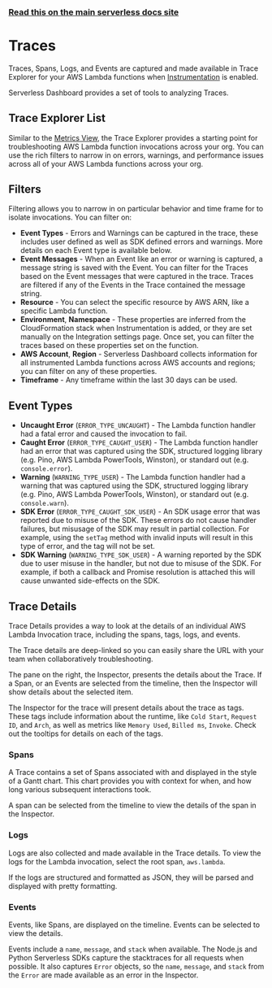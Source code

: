 <!--
title: Serverless Framework - Monitoring & Observability - Traces
description: How to analyze traces, spans, logs, and events in Serverless Framework Dashboard.
short_title: Traces
keywords:
  [
    'Serverless Framework',
    'Monitoring',
    'Observability',
    'Traces',
    'Spans',
    'Logs',
    'Events',
  ]
-->

<!-- DOCS-SITE-LINK:START automatically generated  -->

### [Read this on the main serverless docs site](https://www.serverless.com/framework/docs/guides/monitoring/trace-explorer/)

<!-- DOCS-SITE-LINK:END -->

# Traces

Traces, Spans, Logs, and Events are captured and made available in Trace
Explorer for your AWS Lambda functions when [Instrumentation](./instrumentation.md)
is enabled.

Serverless Dashboard provides a set of tools to analyzing Traces.

## Trace Explorer List

Similar to the [Metrics View](./metrics.md), the Trace Explorer provides a
starting point for troubleshooting AWS Lambda function invocations across your
org. You can use the rich filters to narrow in on errors, warnings, and
performance issues across all of your AWS Lambda functions across your org.

## Filters

Filtering allows you to narrow in on particular behavior and time frame for
to isolate invocations. You can filter on:

- **Event Types** - Errors and Warnings can be captured in the trace, these
  includes user defined as well as SDK defined errors and warnings. More details
  on each Event type is available below.
- **Event Messages** - When an Event like an error or warning is captured, a
  message string is saved with the Event. You can filter for the Traces based on
  the Event messages that were captured in the trace. Traces are filtered if any
  of the Events in the Trace contained the message string.
- **Resource** - You can select the specific resource by AWS ARN, like a
  specific Lambda function.
- **Environment**, **Namespace** - These properties are inferred from the
  CloudFormation stack when Instrumentation is added, or they are set manually
  on the Integration settings page. Once set, you can filter the traces based on
  these properties set on the function.
- **AWS Account**, **Region** - Serverless Dashboard collects information for all
  instrumented Lambda functions across AWS accounts and regions; you can filter
  on any of these properties.
- **Timeframe** - Any timeframe within the last 30 days can be used.

## Event Types

- **Uncaught Error** (`ERROR_TYPE_UNCAUGHT`) - The Lambda function handler had a
  fatal error and caused the invocation to fail.
- **Caught Error** (`ERROR_TYPE_CAUGHT_USER`) - The Lambda function handler had
  an error that was captured using the SDK, structured logging library (e.g. Pino,
  AWS Lambda PowerTools, Winston), or standard out (e.g. `console.error`).
- **Warning** (`WARNING_TYPE_USER`) - The Lambda function handler had a warning
  that was captured using the SDK, structured logging library (e.g. Pino, AWS
  Lambda PowerTools, Winston), or standard out (e.g. `console.warn`).
- **SDK Error** (`ERROR_TYPE_CAUGHT_SDK_USER`) - An SDK usage error that was
  reported due to misuse of the SDK. These errors do not cause handler failures,
  but misusage of the SDK may result in partial collection. For example, using the
  `setTag` method with invalid inputs will result in this type of error, and the
  tag will not be set.
- **SDK Warning** (`WARNING_TYPE_SDK_USER`) - A warning reported by the SDK due
  to user misuse in the handler, but not due to misuse of the SDK. For example, if
  both a callback and Promise resolution is attached this will cause unwanted
  side-effects on the SDK.

## Trace Details

Trace Details provides a way to look at the details of an individual AWS Lambda
Invocation trace, including the spans, tags, logs, and events.

The Trace details are deep-linked so you can easily share the URL with your
team when collaboratively troubleshooting.

The pane on the right, the Inspector, presents the details about the Trace. If
a Span, or an Events are selected from the timeline, then the Inspector will
show details about the selected item.

The Inspector for the trace will present details about the trace as tags. These
tags include information about the runtime, like `Cold Start`, `Request ID`,
and `Arch`, as well as metrics like `Memory Used`, `Billed ms`, `Invoke`. Check
out the tooltips for details on each of the tags.

### Spans

A Trace contains a set of Spans associated with and displayed in the style of a
Gantt chart. This chart provides you with context for when, and how long various
subsequent interactions took.

A span can be selected from the timeline to view the details of the span in the
Inspector.

### Logs

Logs are also collected and made available in the Trace details. To view the
logs for the Lambda invocation, select the root span, `aws.lambda`.

If the logs are structured and formatted as JSON, they will be parsed and
displayed with pretty formatting.

### Events

Events, like Spans, are displayed on the timeline. Events can be selected to
view the details.

Events include a `name`, `message`, and `stack` when available. The Node.js and
Python Serverless SDKs capture the stacktraces for all requests when possible.
It also captures `Error` objects, so the `name`, `message`, and `stack` from the
`Error` are made available as an error in the Inspector.
